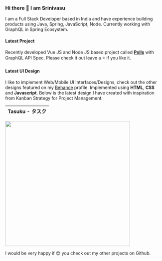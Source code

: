 ### Hi there 👋 I am Srinivasu
I am a Full Stack Developer based in India and have experience building products using Java, Spring, JavaScript, Node. Currently working with GraphQL in Spring Ecosystem.

#### Latest Project
Recently developed Vue JS and Node JS based project called **[Polls](https://app-polls.netlify.app/)** with GraphQL API Spec. Please check it out leave a ⭐ if you like it.

#### Latest UI Design
I like to implement Web/Mobile UI Interfaces/Designs, check out the other designs featured on my [Behance](https://www.behance.net/srinivasu) profile. Implemented using **HTML**, **CSS** and **Javascript**. Below is the latest design I have created with inspiration from Kanban Strategy for Project Management.

Tasuku - タスク |
:-------------: |
<img src="https://i.imgur.com/bieSdTL.png" height="400" />

I would be very happy if 😊 you check out my other projects on Github.
